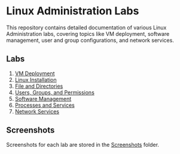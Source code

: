 # Linux Administration Labs

This repository contains detailed documentation of various Linux Administration labs, covering topics like VM deployment, software management, user and group configurations, and network services.

## Labs

1. [VM Deployment](Lab-Documentation/VM-Deployment.md)
2. [Linux Installation](Lab-Documentation/Linux-Installation.md)
3. [File and Directories](Lab-Documentation/File-And-Directories.md)
4. [Users, Groups, and Permissions](Lab-Documentation/Users-Groups-Permissions.md)
5. [Software Management](Lab-Documentation/Software-Management.md)
6. [Processes and Services](Lab-Documentation/Processes-And-Services.md)
7. [Network Services](Lab-Documentation/Network-Services.md)

## Screenshots
Screenshots for each lab are stored in the [Screenshots](Screenshots/) folder.
